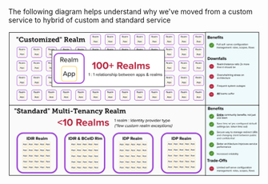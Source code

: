 The following diagram helps understand why we've moved from a custom service to hybrid of custom and standard service

![](https://github.com/bcgov/sso-realm-registry/blob/dev/app/public/home-right.png)
